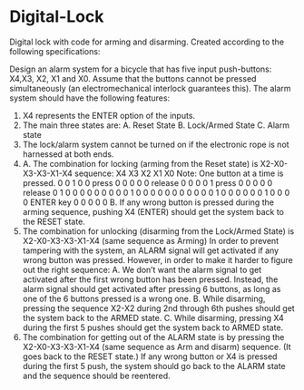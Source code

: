 Digital-Lock
============

Digital lock with code for arming and disarming. Created according to the following specifications:

Design an alarm system for a bicycle that has five input push-buttons: X4,X3, X2, X1
and X0. Assume that the buttons cannot be pressed simultaneously (an
electromechanical interlock guarantees this). The alarm system should have the
following features:
1. X4 represents the ENTER option of the inputs.
2. The main three states are:
  A. Reset State
  B. Lock/Armed State
  C. Alarm state
3. The lock/alarm system cannot be turned on if the electronic rope is not harnessed at
both ends.
4. A. The combination for locking (arming from the Reset state) is
  X2-X0-X3-X3-X1-X4
  sequence: X4 X3 X2 X1 X0 Note: One button at a time is pressed.
            0  0  1  0  0 press
            0  0  0  0  0 release
            0  0  0  0  1 press
            0  0  0  0  0 release
            0  1  0  0  0
            0  0  0  0  0
            0  1  0  0  0
            0  0  0  0  0
            0  0  0  1  0
            0  0  0  0  0
            1  0  0  0  0 ENTER key
            0  0  0  0  0
   B. If any wrong button is pressed during the arming sequence, pushing X4
   (ENTER) should get the system back to the RESET state.
5. The combination for unlocking (disarming from the Lock/Armed State) is
   X2-X0-X3-X3-X1-X4 (same sequence as Arming)
   In order to prevent tampering with the system, an ALARM signal will get
   activated if any wrong button was pressed. However, in order to make it harder to
   figure out the right sequence:
   A. We don’t want the alarm signal to get activated after the first wrong button has
   been pressed. Instead, the alarm signal should get activated after pressing 6
   buttons, as long as one of the 6 buttons pressed is a wrong one.
   B. While disarming, pressing the sequence X2-X2 during 2nd through 6th pushes
   should get the system back to the ARMED state.
   C. While disarming, pressing X4 during the first 5 pushes should get the system
   back to ARMED state.
6. The combination for getting out of the ALARM state is by pressing the
   X2-X0-X3-X3-X1-X4 (same sequence as Arm and disarm)
   sequence. (It goes back to the RESET state.) If any wrong button or X4 is pressed
   during the first 5 push, the system should go back to the ALARM state and the
   sequence should be reentered.
